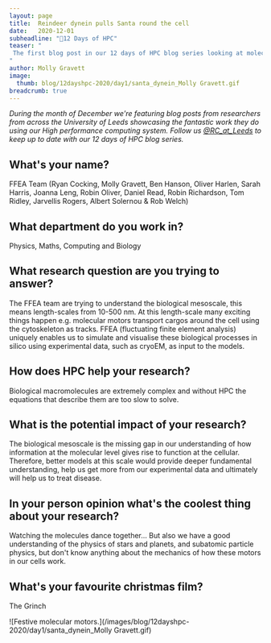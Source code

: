 ```yaml
---
layout: page
title:  Reindeer dynein pulls Santa round the cell
date:   2020-12-01
subheadline: "🎄12 Days of HPC"
teaser: "
 The first blog post in our 12 days of HPC blog series looking at molecular motors!
"
author: Molly Gravett
image:
  thumb: blog/12dayshpc-2020/day1/santa_dynein_Molly Gravett.gif
breadcrumb: true
---
```


_During the month of December we're featuring blog posts from researchers from across the University of Leeds showcasing the fantastic work they do using our High performance computing system. Follow us [@RC_at_Leeds](https://twitter.com/RC_at_leeds) to keep up to date with our 12 days of HPC blog series._

## What's your name?

FFEA Team (Ryan Cocking, Molly Gravett, Ben Hanson, Oliver Harlen, Sarah Harris, Joanna Leng, Robin Oliver, Daniel Read, Robin Richardson, Tom Ridley, Jarvellis Rogers, Albert Solernou & Rob Welch)

## What department do you work in?

Physics, Maths, Computing and Biology

## What research question are you trying to answer?

The FFEA team are trying to understand the biological mesoscale, this means length-scales from 10-500 nm. At this length-scale many exciting things happen e.g. molecular motors transport cargos around the cell using the cytoskeleton as tracks. FFEA (fluctuating finite element analysis) uniquely enables us to simulate and visualise these biological processes in silico using experimental data, such as cryoEM, as input to the models.

## How does HPC help your research?

Biological macromolecules are extremely complex and without HPC the equations that describe them are too slow to solve.

## What is the potential impact of your research?

The biological mesoscale is the missing gap in our understanding of how information at the molecular level gives rise to function at the cellular. Therefore, better models at this scale would provide deeper fundamental understanding, help us get more from our experimental data and ultimately will help us to treat disease.

## In your person opinion what's the coolest thing about your research?

Watching the molecules dance together... But also we have a good understanding of the physics of stars and planets, and subatomic particle physics, but don't know anything about the mechanics of how these motors in our cells work.

## What's your favourite christmas film?

The Grinch

![Festive molecular motors.](/images/blog/12dayshpc-2020/day1/santa_dynein_Molly Gravett.gif)
